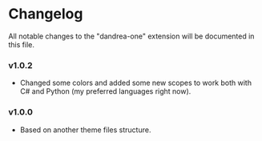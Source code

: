 # Changelog
All notable changes to the "dandrea-one" extension will be documented in this file.

### v1.0.2
  - Changed some colors and added some new scopes to work both with C# and Python (my preferred languages right now).
  
### v1.0.0
  - Based on another theme files structure.
